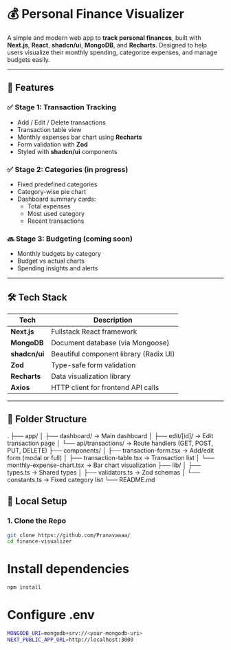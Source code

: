 # 💰 Personal Finance Visualizer

A simple and modern web app to **track personal finances**, built with **Next.js**, **React**, **shadcn/ui**, **MongoDB**, and **Recharts**. Designed to help users visualize their monthly spending, categorize expenses, and manage budgets easily.

---

## 🚀 Features

### ✅ Stage 1: Transaction Tracking

- Add / Edit / Delete transactions
- Transaction table view
- Monthly expenses bar chart using **Recharts**
- Form validation with **Zod**
- Styled with **shadcn/ui** components

### ✅ Stage 2: Categories (in progress)

- Fixed predefined categories
- Category-wise pie chart
- Dashboard summary cards:
  - Total expenses
  - Most used category
  - Recent transactions

### 🔜 Stage 3: Budgeting (coming soon)

- Monthly budgets by category
- Budget vs actual charts
- Spending insights and alerts

---

## 🛠 Tech Stack

| Tech         | Description                            |
|--------------|----------------------------------------|
| **Next.js**  | Fullstack React framework              |
| **MongoDB**  | Document database (via Mongoose)       |
| **shadcn/ui**| Beautiful component library (Radix UI) |
| **Zod**      | Type-safe form validation              |
| **Recharts** | Data visualization library             |
| **Axios**    | HTTP client for frontend API calls     |

---

## 📁 Folder Structure

.
├── app/
│ ├── dashboard/ → Main dashboard
│ ├── edit/[id]/ → Edit transaction page
│ └── api/transactions/ → Route handlers (GET, POST, PUT, DELETE)
├── components/
│ ├── transaction-form.tsx → Add/edit form (modal or full)
│ ├── transaction-table.tsx → Transaction list
│ └── monthly-expense-chart.tsx → Bar chart visualization
├── lib/
│ ├── types.ts → Shared types
│ ├── validators.ts → Zod schemas
│ └── constants.ts → Fixed category list
└── README.md

## 🧪 Local Setup

### 1. Clone the Repo

```bash
git clone https://github.com/Pranavaaaa/
cd finance-visualizer
```

# Install dependencies

```bash
npm install
```

# Configure .env

```bash
MONGODB_URI=mongodb+srv://<your-mongodb-uri>
NEXT_PUBLIC_APP_URL=http://localhost:3000
```
